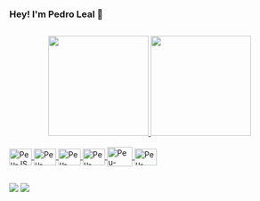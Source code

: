 ### Hey! I'm Pedro Leal 👋

##

<div align="center">
  <a href="https://github.com/PedroLealDev">
  <img height="180em" src="https://github-readme-stats.vercel.app/api?username=PedroLealDev&show_icons=true&theme=dark&include_all_commits=true&count_private=true"/>
  <img height="180em" src="https://github-readme-stats.vercel.app/api/top-langs/?username=PedroLealDev&layout=compact&langs_count=7&theme=dark"/>
</div>

<div style="display: inline_block"><br>
  <img align="center" alt="Peu-JS" height="30" width="40" src="https://cdn.jsdelivr.net/gh/devicons/devicon/icons/javascript/javascript-original.svg">
  <img align="center" alt="Peu-HTML" height="30" width="40" src="https://cdn.jsdelivr.net/gh/devicons/devicon/icons/html5/html5-original.svg">
  <img align="center" alt="Peu-CSS" height="30" width="40" src="https://cdn.jsdelivr.net/gh/devicons/devicon/icons/css3/css3-original.svg">
  <img align="center" alt="Peu-BULMA" height="30" width="40" src="https://cdn.jsdelivr.net/gh/devicons/devicon/icons/bulma/bulma-plain.svg" />
  <img align="center" alt="Peu-BOOTSTRAP" height="35" width="45" src="https://cdn.jsdelivr.net/gh/devicons/devicon/icons/bootstrap/bootstrap-original.svg" />
  <img align="center" alt="Peu-SASS" height="30" width="40" src="https://cdn.jsdelivr.net/gh/devicons/devicon/icons/sass/sass-original.svg" />
</div>

##

<div>
  <a href = "mailto:d.lealpedro@gmail.com"><img src="https://img.shields.io/badge/Gmail-D14836?style=for-the-badge&logo=gmail&logoColor=white" target="_blank"></a>
  <a href="https://www.linkedin.com/in/pedro-leal-642b36120/" target="_blank"><img src="https://img.shields.io/badge/-LinkedIn-%230077B5?style=for-the-badge&logo=linkedin&logoColor=white" target="_blank"></a> 
</div>

<!--
**PedroLealDev/PedroLealDev** is a ✨ _special_ ✨ repository because its `README.md` (this file) appears on your GitHub profile.

Here are some ideas to get you started:

- 🔭 I’m currently working on ...
- 🌱 I’m currently learning ...
- 👯 I’m looking to collaborate on ...
- 🤔 I’m looking for help with ...
- 💬 Ask me about ...
- 📫 How to reach me: ...
- 😄 Pronouns: ...
- ⚡ Fun fact: ...
-->
